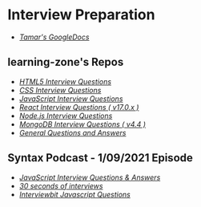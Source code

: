 # Interview Preparation

* *[Tamar's GoogleDocs](https://docs.google.com/document/d/1EpUAmQ8yCoT9owXxMX7K23zjNgemiv-vQimo3sndwp8/edit)*

## learning-zone's Repos

* *[HTML5 Interview Questions](https://github.com/learning-zone/html-interview-questions)*
* *[CSS Interview Questions](https://github.com/learning-zone/css-interview-questions)*
* *[JavaScript Interview Questions](https://github.com/learning-zone/javascript-interview-questions)*
* *[React Interview Questions ( v17.0.x )](https://github.com/learning-zone/react-interview-questions)*
* *[Node.js Interview Questions](https://github.com/learning-zone/nodejs-interview-questions)*
* *[MongoDB Interview Questions ( v4.4 )](https://github.com/learning-zone/mongodb-interview-questions)*
* *[General Questions and Answers](https://github.com/learning-zone/general-interview-questions)*


## Syntax Podcast - 1/09/2021 Episode

* *[JavaScript Interview Questions & Answers](https://github.com/sudheerj/javascript-interview-questions)*
* *[30 seconds of interviews](https://30secondsofinterviews.org/)*
* *[Interviewbit Javascript Questions](https://www.interviewbit.com/javascript-interview-questions/)*
